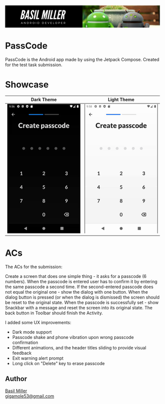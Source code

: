 ![](/media/banner.png)

# PassCode

PassCode is the Android app made by using the Jetpack Compose. Created for the test task submission.

# Showcase

|Dark Theme|Light Theme|
|-|-|
|![](/media/dark-theme.gif)|![](/media/light-theme.gif)|

# ACs

The ACs for the submission:

Create a screen that does one simple thing - it asks for a passcode (6 numbers).
When the passcode is entered user has to confirm it by entering the same passcode a second time.
If the second-entered passcode does not equal the original one - show the dialog with one button.
When the dialog button is pressed (or when the dialog is dismissed) the screen should be reset to
the original state. When the passcode is successfully set - show Snackbar with a message and reset
the screen into its original state. The back button in Toolbar should finish the Activity.

I added some UX improvements:

- Dark mode support
- Passcode shake and phone vibration upon wrong passcode confirmation
- Different animations, and the header titles sliding to provide visual feedback
- Exit warning alert prompt
- Long click on "Delete" key to erase passcode 

## Author

[Basil Miller](https://www.linkedin.com/in/gigamole/)  
[gigamole53@gmail.com](mailto:gigamole53@gmail.com)


